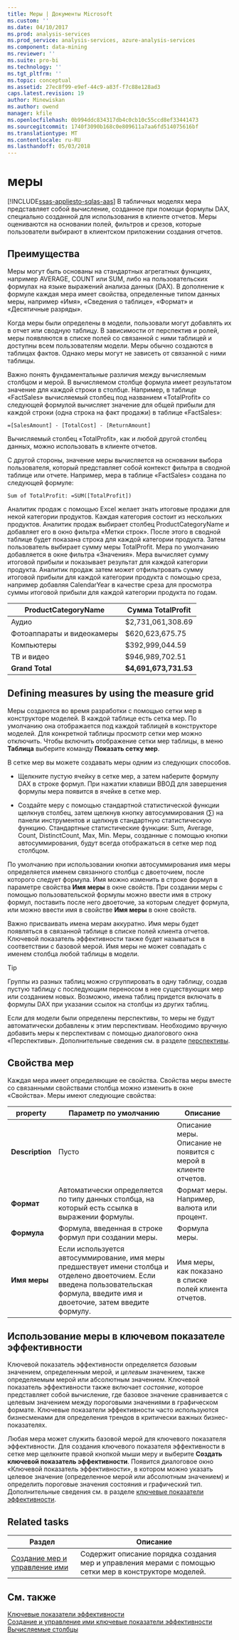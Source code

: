 ```yaml
---
title: Меры | Документы Microsoft
ms.custom: ''
ms.date: 04/10/2017
ms.prod: analysis-services
ms.prod_service: analysis-services, azure-analysis-services
ms.component: data-mining
ms.reviewer: ''
ms.suite: pro-bi
ms.technology: ''
ms.tgt_pltfrm: ''
ms.topic: conceptual
ms.assetid: 27ec8f99-e9ef-44c9-a83f-f7c88e128ad3
caps.latest.revision: 19
author: Minewiskan
ms.author: owend
manager: kfile
ms.openlocfilehash: 0b994ddc834317db4c0cb10c55ccd8ef33441473
ms.sourcegitcommit: 1740f3090b168c0e809611a7aa6fd514075616bf
ms.translationtype: MT
ms.contentlocale: ru-RU
ms.lasthandoff: 05/03/2018
---
```

# <a name="measures"></a>меры
[!INCLUDE[ssas-appliesto-sqlas-aas](../../includes/ssas-appliesto-sqlas-aas.md)]
  В табличных моделях мера представляет собой вычисление, созданное при помощи формулы DAX, специально созданной для использования в клиенте отчетов. Меры оцениваются на основании полей, фильтров и срезов, которые пользователи выбирают в клиентском приложении создания отчетов.  
  
##  <a name="bkmk_understanding"></a> Преимущества  
 Меры могут быть основаны на стандартных агрегатных функциях, например AVERAGE, COUNT или SUM, либо на пользовательских формулах на языке выражений анализа данных (DAX). В дополнение к формуле каждая мера имеет свойства, определенные типом данных меры, например «Имя», «Сведения о таблице», «Формат» и «Десятичные разряды».  
  
 Когда меры были определены в модели, пользовали могут добавлять их в отчет или сводную таблицу. В зависимости от перспектив и ролей, меры появляются в списке полей со связанной с ними таблицей и доступны всем пользователям модели. Меры обычно создаются в таблицах фактов. Однако меры могут не зависеть от связанной с ними таблицы.  
  
 Важно понять фундаментальные различия между вычисляемым столбцом и мерой. В вычисляемом столбце формула имеет результатом значение для каждой строки в столбце. Например, в таблице «FactSales» вычисляемый столбец под названием «TotalProfit» со следующей формулой вычисляет значение для общей прибыли для каждой строки (одна строка на факт продажи) в таблице «FactSales»:  
  
```  
=[SalesAmount] - [TotalCost] - [ReturnAmount]  
```  
  
 Вычисляемый столбец «TotalProfit», как и любой другой столбец данных, можно использовать в клиенте отчетов.  
  
 С другой стороны, значение меры вычисляется на основании выбора пользователя, который представляет собой контекст фильтра в сводной таблице или отчете. Например, мера в таблице «FactSales» создана по следующей формуле:  
  
```  
Sum of TotalProfit: =SUM([TotalProfit])  
```  
  
 Аналитик продаж с помощью Excel желает знать итоговые продажи для некой категории продуктов. Каждая категория состоит из нескольких продуктов. Аналитик продаж выбирает столбец ProductCategoryName и добавляет его в окно фильтра «Метки строк». После этого в сводной таблице будет показана строка для каждой категории продукта. Затем пользователь выбирает сумму меры TotalProfit. Мера по умолчанию добавляется в окне фильтра «Значения». Мера вычисляет сумму итоговой прибыли и показывает результат для каждой категории продукта. Аналитик продаж затем может отфильтровать сумму итоговой прибыли для каждой категории продукта с помощью среза, например добавляя CalendarYear в качестве среза для просмотра суммы итоговой прибыли для каждой категории продукта по годам.  
  
|ProductCategoryName|Сумма TotalProfit|  
|-------------------------|------------------------|  
|Аудио|$2,731,061,308.69|  
|Фотоаппараты и видеокамеры|$620,623,675.75|  
|Компьютеры|$392,999,044.59|  
|ТВ и видео|$946,989,702.51|  
|**Grand Total**|**$4,691,673,731.53**|  
  
##  <a name="bkmk_def_mg"></a> Defining measures by using the measure grid  
 Меры создаются во время разработки с помощью сетки мер в конструкторе моделей. В каждой таблице есть сетка мер. По умолчанию она отображается под каждой таблицей в конструкторе моделей. Для конкретной таблицы просмотр сетки мер можно отключить. Чтобы включить отображение сетки мер таблицы, в меню **Таблица** выберите команду **Показать сетку мер**.  
  
 В сетке мер вы можете создавать меры одним из следующих способов.  
  
-   Щелкните пустую ячейку в сетке мер, а затем наберите формулу DAX в строке формул. При нажатии клавиши ВВОД для завершения формулы мера появится в ячейке в сетке мер.  
  
-   Создайте меру с помощью стандартной статистической функции щелкнув столбец, затем щелкнув кнопку автосуммирования (∑) на панели инструментов и щелкнув стандартную статистическую функцию. Стандартные статистические функции: Sum, Average, Count, DistinctCount, Max, Min. Меры, созданные с помощью кнопки автосуммирования, будут всегда отображаться в сетке мер под столбцом.  
  
 По умолчанию при использовании кнопки автосуммирования имя меры определяется именем связанного столбца с двоеточием, после которого следует формула. Имя можно изменить в строке формул в параметре свойства **Имя меры** в окне свойств. При создании меры с помощью пользовательской формулы можно ввести имя в строку формул, поставить после него двоеточие, за которым следует формула, или можно ввести имя в свойстве **Имя меры** в окне свойств.  
  
 Важно присваивать имена мерам аккуратно. Имя меры будет появляться в связанной таблице в списке полей клиента отчетов. Ключевой показатель эффективности также будет называться в соответствии с базовой мерой. Имя меры не может совпадать с именем столбца любой таблицы в модели.  
  
> [!TIP]  
>  Группы из разных таблиц можно сгруппировать в одну таблицу, создав пустую таблицу с последующим переносом в нее существующих мер или созданием новых. Возможно, имена таблиц придется включать в формулы DAX при указании ссылок на столбцы из других таблиц.  
  
 Если для модели были определены перспективы, то меры не будут автоматически добавлены к этим перспективам. Необходимо вручную добавить меры к перспективам с помощью диалогового окна «Перспективы». Дополнительные сведения см. в разделе [перспективы](../../analysis-services/tabular-models/perspectives-ssas-tabular.md).  
  
##  <a name="bkmk_properties"></a> Свойства мер  
 Каждая мера имеет определяющие ее свойства. Свойства меры вместе со связанными свойствами столбца можно изменить в окне «Свойства». Меры имеют следующие свойства:  
  
|property|Параметр по умолчанию|Описание|  
|--------------|---------------------|-----------------|  
|**Description**|Пусто|Описание меры. Описание не появится с мерой в клиенте отчетов.|  
|**Формат**|Автоматически определяется по типу данных столбца, на который есть ссылка в выражении формулы.|Формат меры. Например, валюта или процент.|  
|**Формула**|Формула, введенная в строке формул при создании меры.|Формула меры.|  
|**Имя меры**|Если используется автосуммирование, имя меры предшествует имени столбца и отделено двоеточием. Если введена пользовательская формула, введите имя и двоеточие, затем введите формулу.|Имя меры, как показано в списке полей клиента отчетов.|  
  
##  <a name="bkmk_KPI"></a> Использование меры в ключевом показателе эффективности  
 Ключевой показатель эффективности определяется *базовым* значением, определенным мерой, и *целевым* значением, также определяемым мерой или абсолютным значением. Ключевой показатель эффективности также включает *состояние*, которое представляет собой вычисление, где базовое значение сравнивается с целевым значением между пороговыми значениями в графическом формате. Ключевые показатели эффективности часто используются бизнесменами для определения трендов в критически важных бизнес-показателях.  
  
 Любая мера может служить базовой мерой для ключевого показателя эффективности. Для создания ключевого показателя эффективности в сетке мер щелкните правой кнопкой мыши меру и выберите **Создать ключевой показатель эффективности**. Появится диалоговое окно «Ключевой показатель эффективности», в котором можно указать целевое значение (определенное мерой или абсолютным значением) и определить пороговые значения состояния и графический тип. Дополнительные сведения см. в разделе [ключевые показатели эффективности](../../analysis-services/tabular-models/kpis-ssas-tabular.md).  
  
##  <a name="bkmk_rel_tasks"></a> Related tasks  
  
|Раздел|Описание|  
|-----------|-----------------|  
|[Создание мер и управление ими](../../analysis-services/tabular-models/create-and-manage-measures-ssas-tabular.md)|Содержит описание порядка создания мер и управления мерами с помощью сетки мер в конструкторе моделей.|  
  
## <a name="see-also"></a>См. также  
 [Ключевые показатели эффективности](../../analysis-services/tabular-models/kpis-ssas-tabular.md)   
 [Создание и управление ими ключевые показатели эффективности](../../analysis-services/tabular-models/create-and-manage-kpis-ssas-tabular.md)   
 [Вычисляемые столбцы](../../analysis-services/tabular-models/ssas-calculated-columns.md)  
  
  
